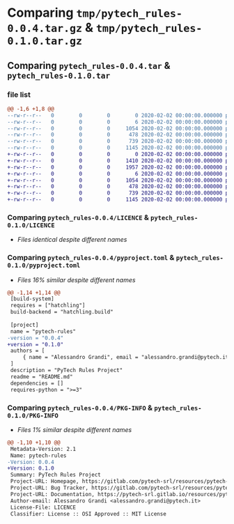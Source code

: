 # Comparing `tmp/pytech_rules-0.0.4.tar.gz` & `tmp/pytech_rules-0.1.0.tar.gz`

## Comparing `pytech_rules-0.0.4.tar` & `pytech_rules-0.1.0.tar`

### file list

```diff
@@ -1,6 +1,8 @@
--rw-r--r--   0        0        0        0 2020-02-02 00:00:00.000000 pytech_rules-0.0.4/pytech/rules/__init__.py
--rw-r--r--   0        0        0        6 2020-02-02 00:00:00.000000 pytech_rules-0.0.4/.gitignore
--rw-r--r--   0        0        0     1054 2020-02-02 00:00:00.000000 pytech_rules-0.0.4/LICENCE
--rw-r--r--   0        0        0      478 2020-02-02 00:00:00.000000 pytech_rules-0.0.4/README.md
--rw-r--r--   0        0        0      739 2020-02-02 00:00:00.000000 pytech_rules-0.0.4/pyproject.toml
--rw-r--r--   0        0        0     1145 2020-02-02 00:00:00.000000 pytech_rules-0.0.4/PKG-INFO
+-rw-r--r--   0        0        0        0 2020-02-02 00:00:00.000000 pytech_rules-0.1.0/pytech/rules/__init__.py
+-rw-r--r--   0        0        0     1410 2020-02-02 00:00:00.000000 pytech_rules-0.1.0/pytech/rules/conversions.py
+-rw-r--r--   0        0        0     1957 2020-02-02 00:00:00.000000 pytech_rules-0.1.0/pytech/rules/rules.py
+-rw-r--r--   0        0        0        6 2020-02-02 00:00:00.000000 pytech_rules-0.1.0/.gitignore
+-rw-r--r--   0        0        0     1054 2020-02-02 00:00:00.000000 pytech_rules-0.1.0/LICENCE
+-rw-r--r--   0        0        0      478 2020-02-02 00:00:00.000000 pytech_rules-0.1.0/README.md
+-rw-r--r--   0        0        0      739 2020-02-02 00:00:00.000000 pytech_rules-0.1.0/pyproject.toml
+-rw-r--r--   0        0        0     1145 2020-02-02 00:00:00.000000 pytech_rules-0.1.0/PKG-INFO
```

### Comparing `pytech_rules-0.0.4/LICENCE` & `pytech_rules-0.1.0/LICENCE`

 * *Files identical despite different names*

### Comparing `pytech_rules-0.0.4/pyproject.toml` & `pytech_rules-0.1.0/pyproject.toml`

 * *Files 16% similar despite different names*

```diff
@@ -1,14 +1,14 @@
 [build-system]
 requires = ["hatchling"]
 build-backend = "hatchling.build"
 
 [project]
 name = "pytech-rules"
-version = "0.0.4"
+version = "0.1.0"
 authors = [
     { name = "Alessandro Grandi", email = "alessandro.grandi@pytech.it" },
 ]
 description = "PyTech Rules Project"
 readme = "README.md"
 dependencies = []
 requires-python = ">=3"
```

### Comparing `pytech_rules-0.0.4/PKG-INFO` & `pytech_rules-0.1.0/PKG-INFO`

 * *Files 1% similar despite different names*

```diff
@@ -1,10 +1,10 @@
 Metadata-Version: 2.1
 Name: pytech-rules
-Version: 0.0.4
+Version: 0.1.0
 Summary: PyTech Rules Project
 Project-URL: Homepage, https://gitlab.com/pytech-srl/resources/pytech-rules/
 Project-URL: Bug Tracker, https://gitlab.com/pytech-srl/resources/pytech-rules/-/issues
 Project-URL: Documentation, https://pytech-srl.gitlab.io/resources/pytech-rules/
 Author-email: Alessandro Grandi <alessandro.grandi@pytech.it>
 License-File: LICENCE
 Classifier: License :: OSI Approved :: MIT License
```

